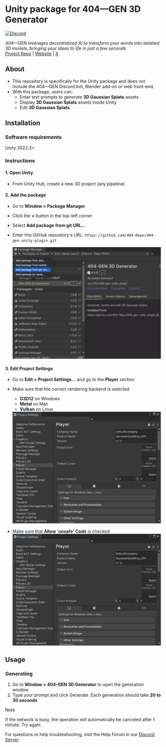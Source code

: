 # Unity package for 404—GEN 3D Generator
[![Discord](https://img.shields.io/discord/1065924238550237194?logo=discord&logoColor=%23FFFFFF&logoSize=auto&label=Discord&labelColor=%235865F2)](https://discord.gg/404gen)

*404—GEN leverages decentralized AI to transform your words into detailed 3D models, bringing your ideas to life in just a few seconds*  
[Project Repo](https://github.com/404-Repo/three-gen-subnet) | [Website](https://404.xyz/) | [X](https://x.com/404gen_)

## About
- This repository is specifically for the Unity package and does not include the 404—GEN Discord bot, Blender add-on or web front-end.  
- With this package, users can:
  - Enter text prompts to generate **3D Gaussian Splats** assets
  - Display **3D Gaussian Splats** assets inside Unity
  - Edit **3D Gaussian Splats**

## Installation

### Software requirements
Unity 2022.3+

### Instructions

#### 1. Open Unity
- From Unity Hub, create a new 3D project (any pipeline)

#### 2. Add the package
* Go to **Window > Package Manager**
* Click the **+** button in the top-left corner
* Select **Add package from git URL...**
* Enter this GitHub repository's URL: `https://github.com/404-Repo/404-gen-unity-plugin.git`
  
  <img alt="Add package from Git" src="./Documentation~/Images/PackageManager.png">

#### 3. Edit Project Settings
* Go to **Edit > Project Settings...** and go to the **Player** section
* Make sure that the correct rendering backend is selected
    - **D3D12** on Windows
    - **Metal** on Mac
    - **Vulkan** on Linux

  <img alt="Set rendering backend" src="./Documentation~/Images/ProjectSettingsGraphicsAPI.gif">

* Make sure that **Allow 'unsafe' Code** is checked
  <img alt="Enable unsafe code" src="./Documentation~/Images/EnableUnsafeCode.gif">
## Usage
### Generating
1. Go to **Window > 404-GEN 3D Generator** to open the generation window
2. Type your prompt and click Generate. Each generation should take **20 to 30 seconds**

> [!NOTE]
> If the network is busy, the operation will automatically be canceled after 1 minute. Try again

For questions or help troubleshooting, visit the Help Forum in our [Discord Server](https://discord.gg/404gen)
